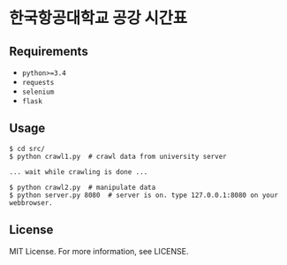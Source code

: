 # 한국항공대학교 공강 시간표

## Requirements
* `python>=3.4`
* `requests`
* `selenium`
* `flask`

## Usage
```
$ cd src/
$ python crawl1.py  # crawl data from university server

... wait while crawling is done ...

$ python crawl2.py  # manipulate data
$ python server.py 8080  # server is on. type 127.0.0.1:8080 on your webbrowser.
```

## License
MIT License. For more information, see LICENSE.
